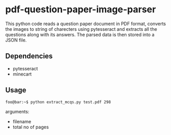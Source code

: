 # pdf-question-paper-image-parser

This python code reads a question paper document in PDF format, converts the images to string of charecters using pytesseract and extracts all the questions along with its answers. The parsed data is then stored into a JSON file.

## Dependencies
* pytesseract
* minecart

## Usage 

```console
foo@bar:~$ python extract_mcqs.py test.pdf 298
```
arguments: 
* filename 
* total no of pages
